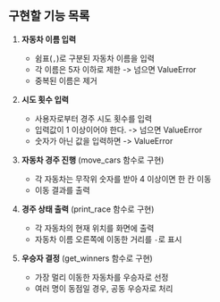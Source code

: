 ## 구현할 기능 목록
1. **자동차 이름 입력**  
   - 쉼표(`,`)로 구분된 자동차 이름을 입력
   - 각 이름은 5자 이하로 제한 -> 넘으면 ValueError
   - 중복된 이름은 제거

2. **시도 횟수 입력**  
   - 사용자로부터 경주 시도 횟수를 입력
   - 입력값이 1 이상이어야 한다. -> 넘으면 ValueError
   - 숫자가 아닌 값을 입력하면 -> ValueError

3. **자동차 경주 진행**  (move_cars 함수로 구현)
   - 각 자동차는 무작위 숫자를 받아 4 이상이면 한 칸 이동 
   - 이동 결과를 출력

4. **경주 상태 출력**  (print_race 함수로 구현)
   - 각 자동차의 현재 위치를 화면에 출력 
   - 자동차 이름 오른쪽에 이동한 거리를 `-`로 표시

5. **우승자 결정**  (get_winners 함수로 구현)
   - 가장 멀리 이동한 자동차를 우승자로 선정 
   - 여러 명이 동점일 경우, 공동 우승자로 처리
